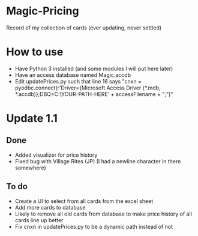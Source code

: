 # Magic-Pricing
Record of my collection of cards (ever updating, never settled)

# How to use
* Have Python 3 installed (and some modules I will put here later)
* Have an access database named Magic.accdb
* Edit updatePrices.py such that line 16 says "cnxn = pyodbc.connect(r'Driver={Microsoft Access Driver (\*.mdb, \*.accdb)};DBQ=C:\YOUR-PATH-HERE' + accessFilename + ";")"


# Update 1.1

## Done
* Added visualizer for price history
* Fixed bug with Village Rites (JP) (I had a newline character in there somewhere)

## To do
* Create a UI to select from all cards from the excel sheet
* Add more cards to database
* Likely to remove all old cards from database to make price history of all cards line up better
* Fix cnxn in updatePrices.py to be a dynamic path instead of not
